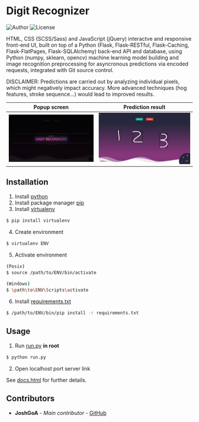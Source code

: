 # Digit Recognizer

![Author](https://img.shields.io/badge/author-JoshGoA-blue) ![License](https://img.shields.io/badge/license-GPL-green)

HTML, CSS (SCSS/Sass) and JavaScript (jQuery) interactve and responsive front-end UI, built on top of a Python (Flask, Flask-RESTful, Flask-Caching, Flask-FlatPages, Flask-SQLAlchemy) back-end API and database, using Python (numpy, sklearn, opencv) machine learning model building and image recognition preprocessing for asyncronous predictions via encoded requests, integrated with Git source control.

DISCLAIMER: Predictions are carried out by analyzing individual pixels, which might negatively impact accuracy. More advanced techniques (hog features, stroke sequence...) would lead to improved results.

Popup screen                                     |  Prediction result
:-----------------------------------------------:|:-------------------------:
![screenshot(0)](media/screenshot(0).png)  |  ![screenshot(1)](media/screenshot(1).png)


## Installation

1. Install [python](https://www.python.org/downloads/)
2. Install package manager [pip](https://pip.pypa.io/en/stable/)
3. Install [virtualenv](https://virtualenv.pypa.io/en/latest/userguide/)
```sh
$ pip install virtualenv
```
4. Create environment
```sh
$ virtualenv ENV
```
5. Activate environment
```sh
(Posix)
$ source /path/to/ENV/bin/activate
```
```sh
(Windows)
$ \path\to\ENV\Scripts\activate
```
6. Install [requirements.txt](requirements.txt)
```sh
$ /path/to/ENV/bin/pip install -r requirements.txt
```

## Usage

1. Run [run.py](run.py) **in root**
```sh
$ python run.py
```
2. Open localhost port server link

See [docs.html](src/static/pages/docs.html) for further details.

## Contributors

* **JoshGoA** - *Main contributor* - [GitHub](https://github.com/JoshGoA)
